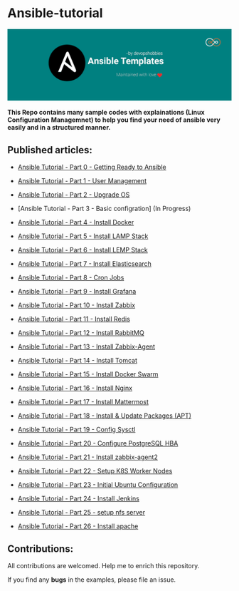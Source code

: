# Ansible-tutorial

<p align="center">
 <img alt="Ansible Logo" src="image/banner.png">
</p>

**This Repo contains many sample codes with explainations (Linux Configuration Managemnet) to help you find your need of ansible very easily and in a structured manner.**

## Published articles:

- [Ansible Tutorial - Part 0 - Getting Ready to Ansible](./part00-getting-ready/)

- [Ansible Tutorial - Part 1 - User Management](./part01-create-user/)

- [Ansible Tutorial - Part 2 - Upgrade OS](./part02-update-linux/)

- [Ansible Tutorial - Part 3 - Basic configration] (In Progress)

- [Ansible Tutorial - Part 4 - Install Docker](./part04-docker-install/)

- [Ansible Tutorial - Part 5 - Install LAMP Stack](./part05-lamp-stack-install/)

- [Ansible Tutorial - Part 6 - Install LEMP Stack](./part06-lemp-stack-install)

- [Ansible Tutorial - Part 7 - Install Elasticsearch](./part07-elasticsearch-install/)

- [Ansible Tutorial - Part 8 - Cron Jobs ](./part08-create-cronjob/)

- [Ansible Tutorial - Part 9 - Install Grafana](./part09-grafana-install)

- [Ansible Tutorial - Part 10 - Install Zabbix](./part10-zabbix-install)

- [Ansible Tutorial - Part 11 - Install Redis](./part11-redis-install)

- [Ansible Tutorial - Part 12 - Install RabbitMQ](./part12-rabbitmq-install)

- [Ansible Tutorial - Part 13 - Install Zabbix-Agent](./part13-zabbix-agent-install)

- [Ansible Tutorial - Part 14 - Install Tomcat](./part14-tomcat-install)

- [Ansible Tutorial - Part 15 - Install Docker Swarm](./part15-docker-swarm-install)

- [Ansible Tutorial - Part 16 - Install Nginx](./part16-nginx-install)

- [Ansible Tutorial - Part 17 - Install Mattermost](./part17-mattermost-install)

- [Ansible Tutorial - Part 18 - Install & Update Packages (APT)](./part18-package-manager/)

- [Ansible Tutorial - Part 19 - Config Sysctl](./part19-config-sysctl/)

- [Ansible Tutorial - Part 20 - Configure PostgreSQL HBA](./part20-config-pg-hba/)

- [Ansible Tutorial - Part 21 - Install zabbix-agent2](./part21-zabbix-agent2-deb/)

- [Ansible Tutorial - Part 22 - Setup K8S Worker Nodes](./part22-k8s-worker-init/)

- [Ansible Tutorial - Part 23 - Initial Ubuntu Configuration](./part23-config-os_ubuntu-init/)

- [Ansible Tutorial - Part 24 - Install Jenkins](./part24-jenkins-jcasc/)

- [Ansible Tutorial - Part 25 - setup nfs server](./part25-setup-nfs-server/)
- [Ansible Tutorial - Part 26 - Install apache](./part26-apache-install/)

## Contributions:

All contributions are welcomed. Help me to enrich this repository.

If you find any **bugs** in the examples, please file an issue.

